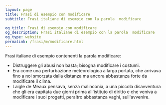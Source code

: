 ```yaml
---
layout: page
title: Frasi di esempio con modificare 
subtitle: Frasi italiane di esempio con la parola  modificare

og_title: Frasi di esempio con modificare 
og_description: Frasi italiane di esempio con la parola  modificare
og_type: website
permalink: /frasi/m/modificare.html
---
```


Frasi italiane di esempio contenenti la parola modificare:


- Distruggere gli abusi non basta; bisogna modificare i costumi.
- Era come una perturbazione meteorologica a larga portata, che arrivava fino a noi smorzata dalla distanza ma ancora abbastanza forte da modificare il clima.
- Laigle de Meaux pensava, senza malinconia, a una piccola disavventura che gli era capitata due giorni prima all'istituto di diritto e che veniva a modificare i suoi progetti, peraltro abbastanza vaghi, sull'avvenire.
